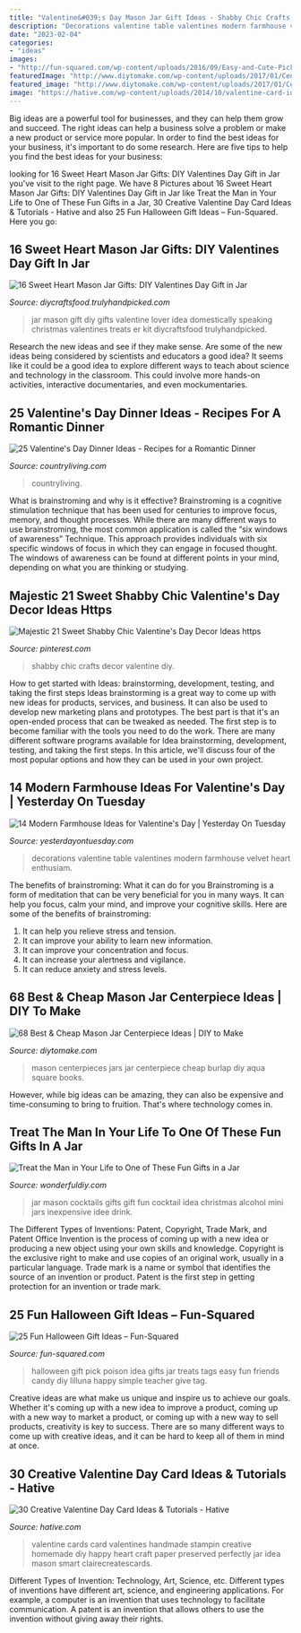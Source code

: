 ```yaml
---
title: "Valentine&#039;s Day Mason Jar Gift Ideas - Shabby Chic Crafts Decor Valentine Diy"
description: "Decorations valentine table valentines modern farmhouse velvet heart enthusiam"
date: "2023-02-04"
categories:
- "ideas"
images:
- "http://fun-squared.com/wp-content/uploads/2016/09/Easy-and-Cute-Pick-Your-Poison-Gift-Idea-on-lilluna.com-2.jpg"
featuredImage: "http://www.diytomake.com/wp-content/uploads/2017/01/Centerpieces-With-Burlap-Square-Aqua-Mason-Jars-And-Books.jpg"
featured_image: "http://www.diytomake.com/wp-content/uploads/2017/01/Centerpieces-With-Burlap-Square-Aqua-Mason-Jars-And-Books.jpg"
image: "https://hative.com/wp-content/uploads/2014/10/valentine-card-ideas/3-valentine-card-ideas.jpg"
---
```



Big ideas are a powerful tool for businesses, and they can help them grow and succeed. The right ideas can help a business solve a problem or make a new product or service more popular. In order to find the best ideas for your business, it's important to do some research. Here are five tips to help you find the best ideas for your business:

	

		
looking for 16 Sweet Heart Mason Jar Gifts: DIY Valentines Day Gift in Jar you've visit to the right page. We have 8 Pictures about 16 Sweet Heart Mason Jar Gifts: DIY Valentines Day Gift in Jar like Treat the Man in Your Life to One of These Fun Gifts in a Jar, 30 Creative Valentine Day Card Ideas &amp; Tutorials - Hative and also 25 Fun Halloween Gift Ideas – Fun-Squared. Here you go:
		
    
## 16 Sweet Heart Mason Jar Gifts: DIY Valentines Day Gift In Jar

<img loading=lazy src="https://diycraftsfood.trulyhandpicked.com/wp-content/uploads/2018/01/DIY-kit-Mason-Jar-for-DIY-lover.jpg" onerror="this.onerror=null;this.src='https://tse3.mm.bing.net/th?id=OIP.KD5yB7qrjgXGjMfEuHmLwgHaLH&amp;pid=15.1';" alt="16 Sweet Heart Mason Jar Gifts: DIY Valentines Day Gift in Jar">

_Source: diycraftsfood.trulyhandpicked.com_

>jar mason gift diy gifts valentine lover idea domestically speaking christmas valentines treats er kit diycraftsfood trulyhandpicked. 

	

Research the new ideas and see if they make sense.
Are some of the new ideas being considered by scientists and educators a good idea? It seems like it could be a good idea to explore different ways to teach about science and technology in the classroom. This could involve more hands-on activities, interactive documentaries, and even mockumentaries.

    
## 25 Valentine&#039;s Day Dinner Ideas - Recipes For A Romantic Dinner

<img loading=lazy src="http://clv.h-cdn.co/assets/16/01/1452275586-gettyimages-556438689.jpg" onerror="this.onerror=null;this.src='https://tse4.mm.bing.net/th?id=OIP.Qt8gI_QViAEAVeBoZ8260AHaLH&amp;pid=15.1';" alt="25 Valentine&#039;s Day Dinner Ideas - Recipes for a Romantic Dinner">

_Source: countryliving.com_

>countryliving. 

	

What is brainstroming and why is it effective?
Brainstroming is a cognitive stimulation technique that has been used for centuries to improve focus, memory, and thought processes. While there are many different ways to use brainstroming, the most common application is called the “six windows of awareness” Technique. This approach provides individuals with six specific windows of focus in which they can engage in focused thought. The windows of awareness can be found at different points in your mind, depending on what you are thinking or studying.

    
## Majestic 21 Sweet Shabby Chic Valentine&#039;s Day Decor Ideas Https

<img loading=lazy src="https://i.pinimg.com/736x/12/3d/68/123d68391a72eddd7c9a5bce09553869.jpg" onerror="this.onerror=null;this.src='https://tse2.mm.bing.net/th?id=OIP.e5DKK-cYtQCVrF11lNtLkgHaJ4&amp;pid=15.1';" alt="Majestic 21 Sweet Shabby Chic Valentine&#039;s Day Decor Ideas https">

_Source: pinterest.com_

>shabby chic crafts decor valentine diy. 

	

How to get started with Ideas: brainstorming, development, testing, and taking the first steps
Ideas brainstorming is a great way to come up with new ideas for products, services, and business. It can also be used to develop new marketing plans and prototypes. The best part is that it's an open-ended process that can be tweaked as needed. The first step is to become familiar with the tools you need to do the work. There are many different software programs available for Idea brainstorming, development, testing, and taking the first steps. In this article, we'll discuss four of the most popular options and how they can be used in your own project.

    
## 14 Modern Farmhouse Ideas For Valentine&#039;s Day | Yesterday On Tuesday

<img loading=lazy src="https://yesterdayontuesday.com/wp-content/uploads/2018/01/Valentines-Day-Decorations-05.jpg" onerror="this.onerror=null;this.src='https://tse3.mm.bing.net/th?id=OIP.yLfbWVI9z7H-ZUU_I6MgcQHaLH&amp;pid=15.1';" alt="14 Modern Farmhouse Ideas for Valentine&#039;s Day | Yesterday On Tuesday">

_Source: yesterdayontuesday.com_

>decorations valentine table valentines modern farmhouse velvet heart enthusiam. 

	

The benefits of brainstroming: What it can do for you
Brainstroming is a form of meditation that can be very beneficial for you in many ways. It can help you focus, calm your mind, and improve your cognitive skills. Here are some of the benefits of brainstroming: 
1. It can help you relieve stress and tension.
2. It can improve your ability to learn new information.
3. It can improve your concentration and focus. 
4. It can increase your alertness and vigilance. 
5. It can reduce anxiety and stress levels.

    
## 68 Best &amp; Cheap Mason Jar Centerpiece Ideas | DIY To Make

<img loading=lazy src="http://www.diytomake.com/wp-content/uploads/2017/01/Centerpieces-With-Burlap-Square-Aqua-Mason-Jars-And-Books.jpg" onerror="this.onerror=null;this.src='https://tse1.mm.bing.net/th?id=OIP.WMUbO7e-gDS7vqKniuCuqwHaLH&amp;pid=15.1';" alt="68 Best &amp; Cheap Mason Jar Centerpiece Ideas | DIY to Make">

_Source: diytomake.com_

>mason centerpieces jars jar centerpiece cheap burlap diy aqua square books. 

	

However, while big ideas can be amazing, they can also be expensive and time-consuming to bring to fruition. That's where technology comes in.

    
## Treat The Man In Your Life To One Of These Fun Gifts In A Jar

<img loading=lazy src="http://cdn.wonderfuldiy.com/wp-content/uploads/2016/01/Mason-jar-cocktails.jpg" onerror="this.onerror=null;this.src='https://tse4.mm.bing.net/th?id=OIP.KBFdeb8pxaz161XnCmbQTAHaLH&amp;pid=15.1';" alt="Treat the Man in Your Life to One of These Fun Gifts in a Jar">

_Source: wonderfuldiy.com_

>jar mason cocktails gifts gift fun cocktail idea christmas alcohol mini jars inexpensive idee drink. 

	

The Different Types of Inventions: Patent, Copyright, Trade Mark, and Patent Office
Invention is the process of coming up with a new idea or producing a new object using your own skills and knowledge. Copyright is the exclusive right to make and use copies of an original work, usually in a particular language. Trade mark is a name or symbol that identifies the source of an invention or product. Patent is the first step in getting protection for an invention or trade mark.

    
## 25 Fun Halloween Gift Ideas – Fun-Squared

<img loading=lazy src="http://fun-squared.com/wp-content/uploads/2016/09/Easy-and-Cute-Pick-Your-Poison-Gift-Idea-on-lilluna.com-2.jpg" onerror="this.onerror=null;this.src='https://tse2.mm.bing.net/th?id=OIP.1Sev3lQLEmLunwxIn_6TfAHaLH&amp;pid=15.1';" alt="25 Fun Halloween Gift Ideas – Fun-Squared">

_Source: fun-squared.com_

>halloween gift pick poison idea gifts jar treats tags easy fun friends candy diy lilluna happy simple teacher give tag. 

	

Creative ideas are what make us unique and inspire us to achieve our goals. Whether it's coming up with a new idea to improve a product, coming up with a new way to market a product, or coming up with a new way to sell products, creativity is key to success. There are so many different ways to come up with creative ideas, and it can be hard to keep all of them in mind at once.

    
## 30 Creative Valentine Day Card Ideas &amp; Tutorials - Hative

<img loading=lazy src="https://hative.com/wp-content/uploads/2014/10/valentine-card-ideas/3-valentine-card-ideas.jpg" onerror="this.onerror=null;this.src='https://tse2.mm.bing.net/th?id=OIP.tPoAnvXMrCBjLFZomtbgxwHaF4&amp;pid=15.1';" alt="30 Creative Valentine Day Card Ideas &amp; Tutorials - Hative">

_Source: hative.com_

>valentine cards card valentines handmade stampin creative homemade diy happy heart craft paper preserved perfectly jar idea mason smart clairecreatescards. 

	

Different Types of Invention: Technology, Art, Science, etc.
Different types of inventions have different art, science, and engineering applications. For example, a computer is an invention that uses technology to facilitate communication. A patent is an invention that allows others to use the invention without giving away their rights.


